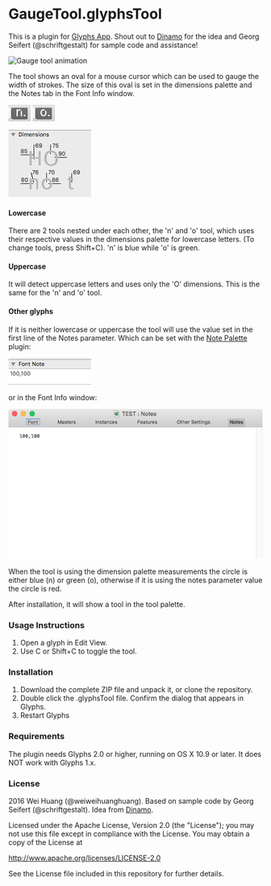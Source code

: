 # GaugeTool.glyphsTool

This is a plugin for [Glyphs App](http://glyphsapp.com/). Shout out to [Dinamo](http://www.dinamo.us) for the idea and Georg Seifert (@schriftgestalt) for sample code and assistance!

![Gauge tool animation](gaugetool.gif)

The tool shows an oval for a mouse cursor which can be used to gauge the width of strokes. The size of this oval is set in the dimensions palette and the Notes tab in the Font Info window.

![n tool](n.png) ![o tool](o.png)

![Dimensions palette](dimensions.png)
#### Lowercase
There are 2 tools nested under each other, the 'n' and 'o' tool, which uses their respective values in the dimensions palette for lowercase letters. (To change tools, press Shift+C). 'n' is blue while 'o' is green.

#### Uppercase
It will detect uppercase letters and uses only the 'O' dimensions. This is the same for the 'n' and 'o' tool.

#### Other glyphs
If it is neither lowercase or uppercase the tool will use the value set in the first line of the Notes parameter. Which can be set with the [Note Palette](https://github.com/mekkablue/NotePalettes) plugin:

![Notes Palette](notespalette.png)

or in the Font Info window:

![Notes Tab](notestab.png)

When the tool is using the dimension palette measurements the circle is either blue (n) or green (o), otherwise if it is using the notes parameter value the circle is red.

After installation, it will show a tool in the tool palette.

### Usage Instructions

1. Open a glyph in Edit View.
2. Use C or Shift+C to toggle the tool.

### Installation

1. Download the complete ZIP file and unpack it, or clone the repository.
2. Double click the .glyphsTool file. Confirm the dialog that appears in Glyphs.
3. Restart Glyphs

### Requirements

The plugin needs Glyphs 2.0 or higher, running on OS X 10.9 or later. It does NOT work with Glyphs 1.x.

### License

2016 Wei Huang (@weiweihuanghuang).
Based on sample code by Georg Seifert (@schriftgestalt).
Idea from [Dinamo](http://www.dinamo.us).

Licensed under the Apache License, Version 2.0 (the "License");
you may not use this file except in compliance with the License.
You may obtain a copy of the License at

http://www.apache.org/licenses/LICENSE-2.0

See the License file included in this repository for further details.